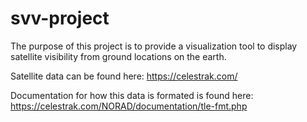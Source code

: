 # svv-project

The purpose of this project is to provide a visualization tool to display satellite visibility from ground locations on the earth.

Satellite data can be found here:
https://celestrak.com/

Documentation for how this data is formated is found here:
https://celestrak.com/NORAD/documentation/tle-fmt.php


